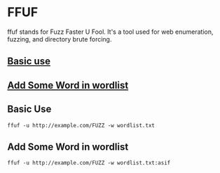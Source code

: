 # FFUF 

ffuf stands for Fuzz Faster U Fool. It's a tool used for web enumeration, fuzzing, and directory brute forcing.

## [Basic use](#basic-use)

## [Add Some Word in wordlist](#add-some-word-in-wordlist)





## Basic Use

    ffuf -u http://example.com/FUZZ -w wordlist.txt

## Add Some Word in wordlist

    ffuf -u http://example.com/FUZZ -w wordlist.txt:asif
